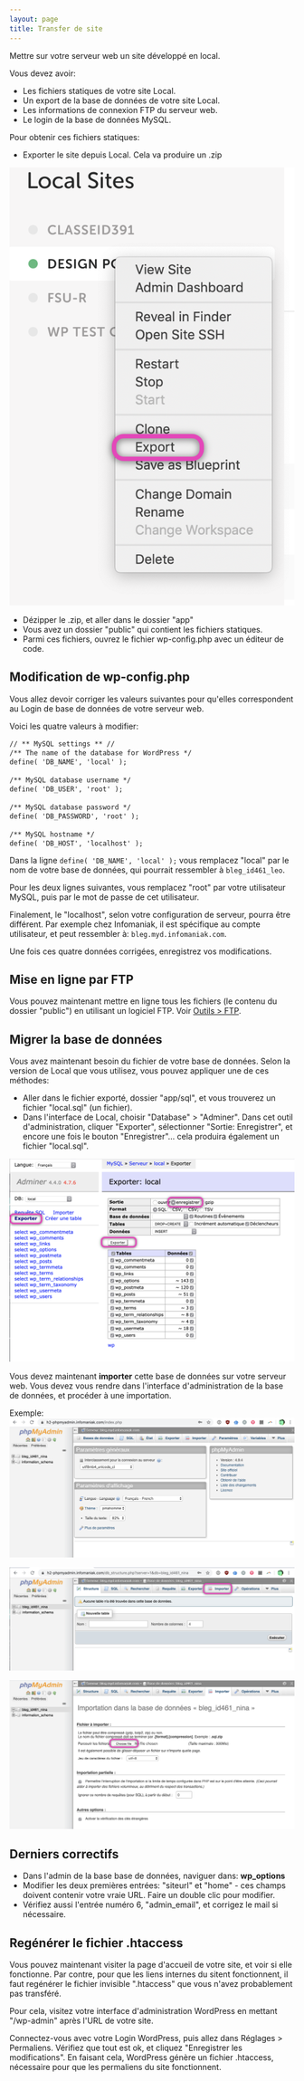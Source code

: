 ```yaml
---
layout: page
title: Transfer de site
---
```


Mettre sur votre serveur web un site développé en local.

Vous devez avoir:
- Les fichiers statiques de votre site Local.
- Un export de la base de données de votre site Local.
- Les informations de connexion FTP du serveur web.
- Le login de la base de données MySQL.

Pour obtenir ces fichiers statiques:

- Exporter le site depuis Local. Cela va produire un .zip

![Menu d'exportation dans Local](img/local-export.png)
 
- Dézipper le .zip, et aller dans le dossier "app"
- Vous avez un dossier "public" qui contient les fichiers statiques.
- Parmi ces fichiers, ouvrez le fichier wp-config.php avec un éditeur de code.

## Modification de wp-config.php

Vous allez devoir corriger les valeurs suivantes pour qu'elles correspondent au Login de base de données de votre serveur web.

Voici les quatre valeurs à modifier:

```
// ** MySQL settings ** //
/** The name of the database for WordPress */
define( 'DB_NAME', 'local' );

/** MySQL database username */
define( 'DB_USER', 'root' );

/** MySQL database password */
define( 'DB_PASSWORD', 'root' );

/** MySQL hostname */
define( 'DB_HOST', 'localhost' );
```

Dans la ligne `define( 'DB_NAME', 'local' );` vous remplacez "local" par le nom de votre base de données, qui pourrait ressembler à `bleg_id461_leo`.

Pour les deux lignes suivantes, vous remplacez "root" par votre utilisateur MySQL, puis par le mot de passe de cet utilisateur.

Finalement, le "localhost", selon votre configuration de serveur, pourra être différent. Par exemple chez Infomaniak, il est spécifique au compte utilisateur, et peut ressembler à: `bleg.myd.infomaniak.com`.

Une fois ces quatre données corrigées, enregistrez vos modifications.

## Mise en ligne par FTP

Vous pouvez maintenant mettre en ligne tous les fichiers (le contenu du dossier "public") en utilisant un logiciel FTP. Voir [Outils > FTP](https://cours-web.ch/outils/ftp/).

## Migrer la base de données

Vous avez maintenant besoin du fichier de votre base de données. Selon la version de Local que vous utilisez, vous pouvez appliquer une de ces méthodes:

- Aller dans le fichier exporté, dossier "app/sql", et vous trouverez un fichier "local.sql" (un fichier).
- Dans l'interface de Local, choisir "Database" > "Adminer". Dans cet outil d'administration, cliquer "Exporter", sélectionner "Sortie: Enregistrer", et encore une fois le bouton "Enregistrer"... cela produira également un fichier "local.sql".

![Exportation depuis Adminer](img/adminer-export.png)

Vous devez maintenant **importer** cette base de données sur votre serveur web. Vous devez vous rendre dans l'interface d'administration de la base de données, et procéder à une importation.

Exemple:
![](img/phpmyadmin-1.png)

![](img/phpmyadmin-2.png)

![](img/phpmyadmin-3.png)

## Derniers correctifs

- Dans l'admin de la base base de données, naviguer dans: **wp_options**
- Modifier les deux premières entrées: "siteurl" et "home" - ces champs doivent contenir votre vraie URL. Faire un double clic pour modifier.
- Vérifiez aussi l'entrée numéro 6, "admin_email", et corrigez le mail si nécessaire.


## Regénérer le fichier .htaccess

Vous pouvez maintenant visiter la page d'accueil de votre site, et voir si elle fonctionne.
Par contre, pour que les liens internes du sitent fonctionnent, il faut regénérer le fichier invisible ".htaccess" que vous n'avez probablement pas transféré.

Pour cela, visitez votre interface d'administration WordPress en mettant "/wp-admin" après l'URL de votre site.

Connectez-vous avec votre Login WordPress, puis allez dans Réglages > Permaliens. Vérifiez que tout est ok, et cliquez "Enregistrer les modifications". En faisant cela, WordPress génère un fichier .htaccess, nécessaire pour que les permaliens du site fonctionnent.